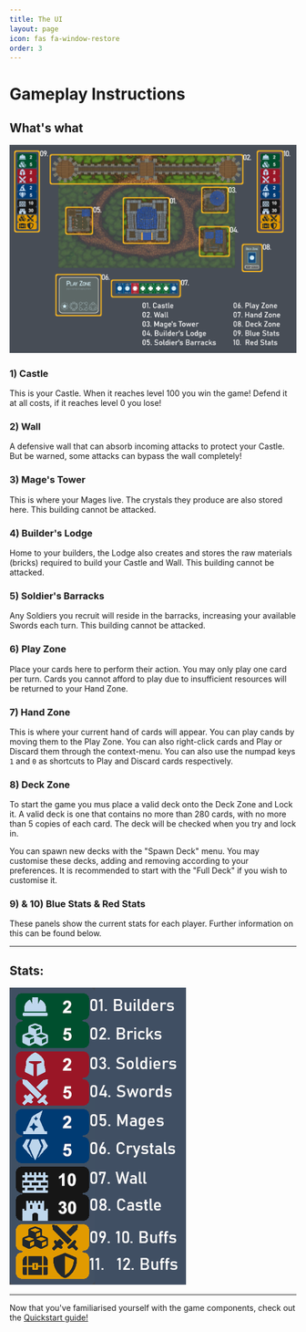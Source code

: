 ```yaml
---
title: The UI
layout: page
icon: fas fa-window-restore
order: 3
---
```

# Gameplay Instructions

## What's what

![Game components](/assets/img/components.png "Logo Title Text 1")

### 1) Castle
This is your Castle. When it reaches level 100 you win the game! Defend it at all costs, if it reaches level 0 you lose!

### 2) Wall
A defensive wall that can absorb incoming attacks to protect your Castle. But be warned, some attacks can bypass the wall completely!

### 3) Mage's Tower
This is where your Mages live. The crystals they produce are also stored here. This building cannot be attacked.

### 4) Builder's Lodge
Home to your builders, the Lodge also creates and stores the raw materials (bricks) required to build your Castle and Wall. This building cannot be attacked.

### 5) Soldier's Barracks
Any Soldiers you recruit will reside in the barracks, increasing your available Swords each turn. This building cannot be attacked.

### 6) Play Zone
Place your cards here to perform their action. You may only play one card per turn. Cards you cannot afford to play due to insufficient resources will be returned to your Hand Zone.

### 7) Hand Zone
This is where your current hand of cards will appear. You can play cands by moving them to the Play Zone. You can also right-click cards and Play or Discard them through the context-menu. You can also use the numpad keys `1` and `0` as shortcuts to Play and Discard cards respectively.

### 8) Deck Zone
To start the game you mus place a valid deck onto the Deck Zone and Lock it. A valid deck is one that contains no more than 280 cards, with no more than 5 copies of each card. The deck will be checked when you try and lock in.

You can spawn new decks with the "Spawn Deck" menu. You may customise these decks, adding and removing according to your preferences. It is recommended to start with the "Full Deck" if you wish to customise it.

### 9) & 10) Blue Stats & Red Stats

These panels show the current stats for each player. Further information on this can be found below.

---
## Stats:


![Player Stats](/assets/img/player_stats.png "Player Stats")

---

Now that you've familiarised yourself with the game components, check out the [Quickstart guide!](quickstart.md)